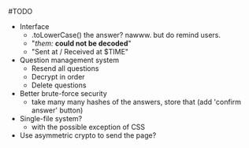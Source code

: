 #TODO

- Interface
  - .toLowerCase() the answer? nawww. but do remind users.
  - "*them:* __could not be decoded__"
  - "Sent at / Received at $TIME"
- Question management system
  - Resend all questions
  - Decrypt in order
  - Delete questions
- Better brute-force security
  - take many many hashes of the answers, store that (add 'confirm answer' button)
- Single-file system?
  - with the possible exception of CSS
- Use asymmetric crypto to send the page?